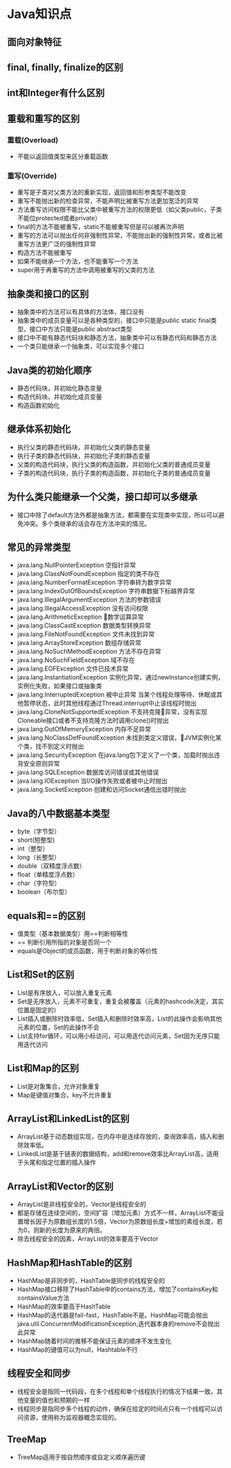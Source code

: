 # Java知识点
## 面向对象特征
## final, finally, finalize的区别
## int和Integer有什么区别
## 重载和重写的区别
### 重载(Overload)
* 不能以返回值类型来区分重载函数
### 重写(Override)
* 重写是子类对父类方法的重新实现，返回值和形参类型不能改变
* 重写不能抛出新的检查异常，不能声明比被重写方法更加宽泛的异常
* 方法重写访问权限不能比父类中被重写方法的权限更低（如父类public，子类不能位protected或者private）
* final的方法不能被重写，static不能被重写但是可以被再次声明
* 重写的方法可以抛出任何非强制性异常，不能抛出新的强制性异常，或者比被重写方法更广泛的强制性异常
* 构造方法不能被重写
* 如果不能继承一个方法，也不能重写一个方法
* super用于再重写的方法中调用被重写的父类的方法
## 抽象类和接口的区别
* 抽象类中的方法可以有具体的方法体，接口没有
* 抽象类中的成员变量可以是各种类型的，接口中只能是public static final类型，接口中方法只能是public abstract类型
* 接口中不能有静态代码块和静态方法，抽象类中可以有静态代码和静态方法
* 一个类只能继承一个抽象类，可以实现多个接口
## Java类的初始化顺序
* 静态代码块，并初始化静态变量
* 构造代码块，并初始化成员变量
* 构造函数初始化
## 继承体系初始化
* 执行父类的静态代码块，并初始化父类的静态变量
* 执行子类的静态代码块，并初始化子类的静态变量
* 父类的构造代码块，执行父类的构造函数，并初始化父类的普通成员变量
* 子类的构造代码块，执行子类的构造函数，并初始化子类的普通成员变量
## 为什么类只能继承一个父类，接口却可以多继承
* 接口中除了default方法外都是抽象方法，都需要在实现类中实现，所以可以避免冲突。多个类继承的话会存在方法冲突的情况。
## 常见的异常类型
* java.lang.NullPointerException 空指针异常
* java.lang.ClassNotFoundException 指定的类不存在
* java.lang.NumberFormatException 字符串转为数字异常
* java.lang.IndexOutOfBoundsException 字符串数据下标越界异常
* java.lang.IllegalArgumentException 方法的参数错误
* java.lang.IllegalAccessException 没有访问权限
* java.lang.ArithmeticException 数学运算异常
* java.lang.ClassCastException 数据类型转换异常
* java.lang.FileNotFoundException 文件未找到异常
* java.lang.ArrayStoreException 数组存储异常
* java.lang.NoSuchMethodException 方法不存在异常
* java.lang.NoSuchFieldException 域不存在
* java.lang.EOFException 文件已技术异常
* java.lang.InstantiationException  实例化异常，通过newInstance创建实例，实例化失败，如果接口或抽象类
* java.lang.InterruptedException 被中止异常 当某个线程处理等待、休眠或其他暂停状态，此时其他线程通过Thread.interrupt中止该线程时抛出
* java.lang.CloneNotSupportedException 不支持克隆异常，没有实现Cloneable接口或者不支持克隆方法时调用clone()时抛出
* java.lang.OutOfMemoryException 内存不足异常
* java.lang.NoClassDefFoundException 未找到类定义错误，JVM实例化某个类，找不到定义时抛出
* java.lang.SecurityException 在java.lang包下定义了一个类，加载时抛出违背安全原则异常
* java.lang.SQLException 数据库访问错误或其他错误
* java.lang.IOException 当I/O操作失败或者被中止时抛出
* java.lang.SocketException 创建和访问Socket通信出错时抛出
## Java的八中数据基本类型
* byte（字节型）
* short(短整型)
* int（整型）
* long（长整型）
* double（双精度浮点数）
* float（单精度浮点数）
* char（字符型）
* boolean（布尔型）
## equals和==的区别
* 值类型（基本数据类型）用==判断相等性
* == 判断引用所指的对象是否同一个
* equals是Object的成员函数，用于判断对象的等价性
## List和Set的区别
* List是有序放入，可以放入重复元素
* Set是无序放入，元素不可重复，重复会被覆盖（元素的hashcode决定，其实位置是固定的）
* List插入或删除时效率低，Set插入和删除时效率高，List的此操作会影响其他元素的位置，Set的此操作不会
* List支持for循环，可以用小标访问，可以用迭代访问元素，Set因为无序只能用迭代访问
## List和Map的区别
* List是对象集合，允许对象重复
* Map是键值对集合，key不允许重复
## ArrayList和LinkedList的区别
* ArrayList基于动态数组实现，在内存中是连续存放的，查询效率高，插入和删除效率低。
* LinkedList是基于链表的数据结构，add和remove效率比ArrayList高，适用于头尾和指定位置的插入操作
## ArrayList和Vector的区别
* ArrayList是非线程安全的，Vector是线程安全的
* 都是存储在连续空间的，空间扩容（增加元素）方式不一样，ArrayList不能设置增长因子为原数组长度的1.5倍，Vector为原数组长度+增加的素组长度，若为0，则新的长度为原来的两倍。
* 除去线程安全的因素，ArrayList的效率要高于Vector
## HashMap和HashTable的区别
* HashMap是非同步的，HashTable是同步的线程安全的
* HashMap接口移除了HashTable中的contains方法，增加了containsKey和containsValue方法
* HashMap的效率要高于HashTable
* HashMap的迭代器是fail-fast，HashTable不是。HashMap可能会抛出java.util.ConcurrentModificationException,迭代器本身的remove不会抛出此异常
* HashMap随着时间的推移不能保证元素的顺序不发生变化
* HashMap的键值可以为null，Hashtable不行
## 线程安全和同步
* 线程安全是指同一代码段，在多个线程和单个线程执行的情况下结果一致，其他变量的值也和预期的一样
* 线程同步是指同步多个线程的动作，确保在给定的时间点只有一个线程可以访问资源，使用称为监视器概念实现的。
## TreeMap
* TreeMap适用于按自然顺序或自定义顺序遍历键